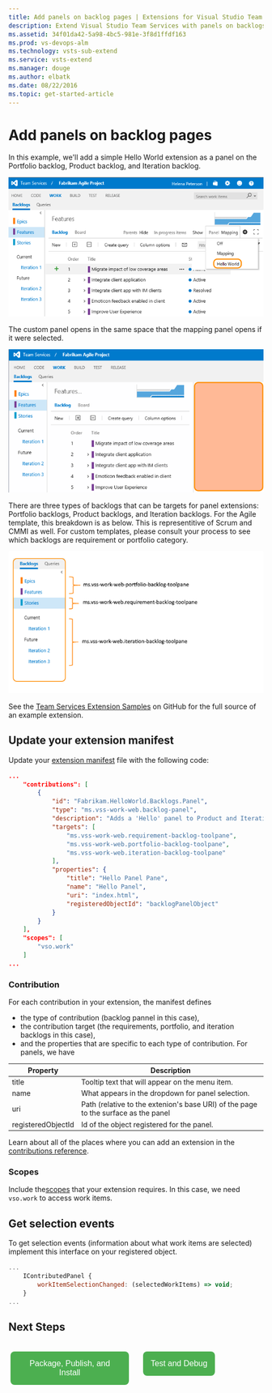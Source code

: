 ```yaml
---
title: Add panels on backlog pages | Extensions for Visual Studio Team Services
description: Extend Visual Studio Team Services with panels on backlogs.
ms.assetid: 34f01da42-5a98-4bc5-981e-3f8d1ffdf163
ms.prod: vs-devops-alm
ms.technology: vsts-sub-extend
ms.service: vsts-extend
ms.manager: douge
ms.author: elbatk
ms.date: 08/22/2016
ms.topic: get-started-article
---
```


# Add panels on backlog pages

In this example, we'll add a simple Hello World extension as a panel on the Portfolio backlog, Product backlog, and Iteration backlog.

<!---
![panel extension on the Visual Studio Team Services Portfolio backlog page](../_shared/procedures/_img/backlog-pane/portfolio-backlog-pane.png)
-->

![Open panel extension on the Visual Studio Team Services Stories backlog page](_img/add-panel-intro-show-mapping-hello-world.png)

The custom panel opens in the same space that the mapping panel opens if it were selected.  

![panel extension on the Visual Studio Team Services Portfolio backlog page](_img/add-panel-show-custom-panel.png)


There are three types of backlogs that can be targets for panel extensions: Portfolio backlogs, Product backlogs, and Iteration backlogs. For the Agile template, this breakdown is as below. This is representitive of Scrum and CMMI as well. For custom templates, please consult your process to see which backlogs are requirement or portfolio category. 

<!---
![backlog panel contribution point breakdown](../_shared/procedures/_img/backlog-pane/backlogPaneContributionPointBreakdown.png)
-->

![backlog panel contribution point breakdown](_img/add-panel-show-three-types.png)

See the [Team Services Extension Samples](https://github.com/Microsoft/vsts-extension-samples/tree/master/backlogs-panel) on GitHub for the full source of an example extension.

## Update your extension manifest

Update your [extension manifest](../develop/manifest.md) file with the following code:

```json
...
	"contributions": [
		{
			"id": "Fabrikam.HelloWorld.Backlogs.Panel",
			"type": "ms.vss-work-web.backlog-panel",
			"description": "Adds a 'Hello' panel to Product and Iteration backlog pages.",
			"targets": [
				"ms.vss-work-web.requirement-backlog-toolpane",
				"ms.vss-work-web.portfolio-backlog-toolpane",
				"ms.vss-work-web.iteration-backlog-toolpane"
			],
			"properties": {
				"title": "Hello Panel Pane",
				"name": "Hello Panel",
				"uri": "index.html",
				"registeredObjectId": "backlogPanelObject"
			}
		}
	],
	"scopes": [ 
		"vso.work" 
	]
... 
```

### Contribution
For each contribution in your extension, the manifest defines
* the type of contribution (backlog pannel in this case),
* the contribution target (the requirements, portfolio, and iteration backlogs in this case),
* and the properties that are specific to each type of contribution. For panels, we have


| Property           | Description                                                                                                                         
|--------------------|----------------------------------------------------------------------------------------|                
| title              | Tooltip text that will appear on the menu item.                                        |                   
| name               | What appears in the dropdown for panel selection.					                  |                   
| uri                | Path (relative to the extenion's base URI) of the page to the surface as the panel     |                   
| registeredObjectId | Id of the object registered for the panel.                                             |    


Learn about all of the places where you can add an extension in the [contributions reference](../reference/targets/overview.md).

### Scopes
Include the[scopes](manifest.md#scopes) that your extension requires.
In this case, we need `vso.work` to access work items.



## Get selection events
To get selection events (information about what work items are selected) implement this interface on your registered object.

```javascript
...
	IContributedPanel {
		workItemSelectionChanged: (selectedWorkItems) => void;
	}
...
```
	

## Next Steps

<div name="row" style="padding-top:15px">
    <div style="vertical-align:top;display:inline-block;float:left;width:50%">
        <div class="index-button" align="right" style="padding-right:10px">
        <a href="../publish/overview.md"><button style="background-color:#4CAF50;border:none;color:white;padding:15px;font-size:16px;margin:4px;cursor:pointer;border-radius:8px;">Package, Publish, and Install</button></a>
        </div>
    </div>
    <div style="vertical-align:top;display:inline-block;float:left;width:50%">
        <div class="index-button" align="left" style="padding-left:10px">
        <a href="../test/debug-in-browser.md"><button style="background-color:#4CAF50;border:none;color:white;padding:15px;font-size:16px;margin:4px;cursor:pointer;border-radius:8px;">Test and Debug</button></a>
        </div>
    </div>
</div>
